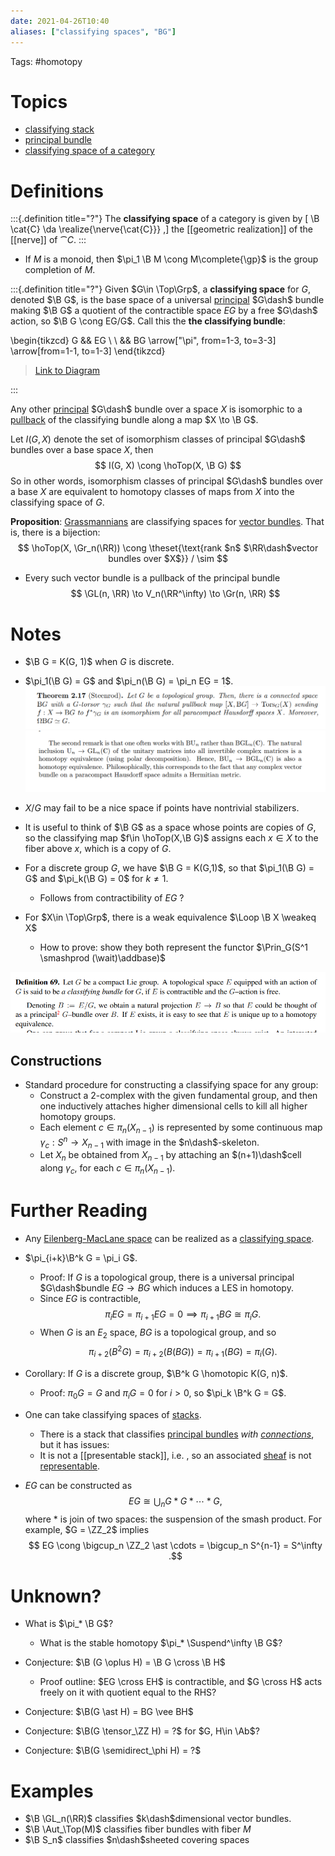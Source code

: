 ```yaml
---
date: 2021-04-26T10:40
aliases: ["classifying spaces", "BG"]
---
```


Tags: #homotopy 

# Topics

- [classifying stack](classifying%20stack.md)
- [principal bundle](principal%20bundle.md)
- [classifying space of a category](classifying%20space%20of%20a%20category)



# Definitions


:::{.definition title="?"}
The **classifying space** of a category is given by
\[
\B \cat{C} \da \realize{\nerve{\cat{C}}}
,\]
the [[geometric realization]] of the [[nerve]] of $\cat{C}$.
:::

- If $M$ is a monoid, then $\pi_1 \B M \cong M\complete{\gp}$ is the group completion of $M$.


:::{.definition title="?"}
Given $G\in \Top\Grp$, a **classifying space** for $G$, denoted $\B G$, is the base space of a universal [principal](principal%20bundle.md) $G\dash$ bundle
making $\B G$ a quotient of the contractible space $EG$ by a free $G\dash$ action, so $\B G \cong EG/G$. Call this the **the classifying bundle**:

\begin{tikzcd}
	G && EG \\
	\\
	&& BG
	\arrow["\pi", from=1-3, to=3-3]
	\arrow[from=1-1, to=1-3]
\end{tikzcd}

> [Link to Diagram](https://q.uiver.app/?q=WzAsMyxbMCwwLCJHIl0sWzIsMCwiRUciXSxbMiwyLCJCRyJdLFsxLDIsIlxccGkiXSxbMCwxXV0=)

:::



Any other [principal](principal%20bundle.md) $G\dash$ bundle over a space $X$ is isomorphic to a [pullback](pullback.md) of the classifying bundle along a map $X \to \B G$.

Let $I(G, X)$ denote the set of isomorphism classes of principal $G\dash$ bundles over a base space $X$, then
$$
I(G, X) \cong \hoTop(X, \B G)
$$
So in other words, isomorphism classes of principal $G\dash$ bundles over a base $X$ are equivalent to homotopy classes of maps from $X$ into the classifying space of $G$.

**Proposition**: 
[Grassmannians](Grassmannian.md) are classifying spaces for [vector bundles](vector%20bundles.md). That is, there is a bijection:
$$
\hoTop(X, \Gr_n(\RR)) \cong \theset{\text{rank $n$ $\RR\dash$vector bundles over $X$}} / \sim
$$
- Every such vector bundle is a pullback of the principal bundle
$$
\GL(n, \RR) \to V_n(\RR^\infty) \to \Gr(n, \RR)
$$

# Notes

- $\B G = K(G, 1)$ when $G$ is discrete.
- $\pi_1(\B G) = G$ and $\pi_n(\B G) = \pi_n EG = 1$.
![](attachments/Pasted%20image%2020210505015056.png)
![](attachments/Pasted%20image%2020210505015233.png)

- $X/G$ may fail to be a nice space if points have nontrivial stabilizers.

- It is useful to think of $\B G$ as a space whose points are copies of $G$, so the classifying map $f\in \hoTop(X,\B G)$ assigns each $x \in X$ to the fiber above $x$, which is a copy of $G$.
- For a discrete group $G$, we have $\B G = K(G,1)$, so that $\pi_1(\B G) = G$ and $\pi_k(\B G) = 0$ for $k \neq 1$.
	- Follows from contractibility of $EG$ ?
- For $X\in \Top\Grp$, there is a weak equivalence $\Loop \B X \weakeq X$
	- How to prove: show they both represent the functor $\Prin_G(S^1 \smashprod (\wait)\addbase)$

![](attachments/Pasted%20image%2020210613124743.png)

## Constructions

- Standard procedure for constructing a classifying space for any group:
	- Construct a 2-complex with the given fundamental group, and then one inductively attaches higher dimensional cells to kill all higher homotopy groups. 
	- Each element $c\in \pi_n(X_{n−1})$ is represented by some continuous map $\gamma_c:S^n\to X_{n−1}$ with image in the $n\dash$-skeleton. 
	- Let $X_n$ be obtained from $X_{n−1}$ by attaching an $(n+1)\dash$cell along $\gamma_c$, for each $c\in π_n(X_{n−1})$.



# Further Reading

- Any [Eilenberg-MacLane space](Eilenberg-MacLane%20space.md) can be realized as a [classifying space](classifying%20space.md).

- $\pi_{i+k}\B^k G = \pi_i G$.
	- Proof: If $G$ is a topological group, there is a universal principal $G\dash$bundle $EG \to BG$ which induces a LES in homotopy. 
	- Since $EG$ is contractible, $$\pi_i EG = \pi_{i+1}EG = 0\implies \pi_{i+1}BG \cong \pi_i G.$$ 
	- When $G$ is an $E_2$ space, $BG$ is a topological group, and so $$\pi_{i+2}(B^2G) = \pi_{i+2}(B(BG)) = \pi_{i+1}(BG) = \pi_i(G).$$
- Corollary: If $G$ is a discrete group, $\B^k G \homotopic K(G, n)$.
	- Proof: $\pi_0 G = G$ and $\pi_i G = 0$ for $i > 0$, so $\pi_k \B^k G = G$.

- One can take classifying spaces of [stacks](stack.md). 
	- There is a stack that classifies [principal bundles](principal%20bundles) *with [connections](connection.md)*, but it has issues: 
	- It is not a [[presentable stack]], i.e. , so an associated [sheaf](sheaf.md) is not [representable](representable).

- $EG$ can be constructed as 
$$
EG \cong \bigcup_n G \ast G \ast \cdots \ast G
,$$ 
where $\ast$ is join of two spaces: the suspension of the smash product. For example, $G = \ZZ_2$ implies 
$$
EG \cong \bigcup_n \ZZ_2 \ast \cdots = \bigcup_n S^{n-1} = S^\infty
.$$

# Unknown?

- What is $\pi_* \B G$?
	- What is the stable homotopy $\pi_* \Suspend^\infty \B G$?

- Conjecture: $\B (G \oplus H) = \B G \cross \B H$
	- Proof outline: $EG \cross EH$ is contractible, and $G \cross H$ acts freely on it with quotient equal to the RHS?
- Conjecture: $\B(G \ast H) = BG \vee BH$
- Conjecture: $\B(G \tensor_\ZZ H) = ?$ for $G, H\in \Ab$?
- Conjecture: $\B(G \semidirect_\phi H) = ?$

# Examples

- $\B \GL_n(\RR)$ classifies $k\dash$dimensional vector bundles.
- $\B \Aut_\Top(M)$ classifies fiber bundles with fiber $M$
- $\B S_n$ classifies $n\dash$sheeted covering spaces